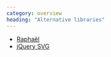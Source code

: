 ```yaml
---
category: overview
heading: "Alternative libraries"
---
```


* [Raphaël](http://raphaeljs.com)
* [jQuery SVG](http://keith-wood.name/svg.html)